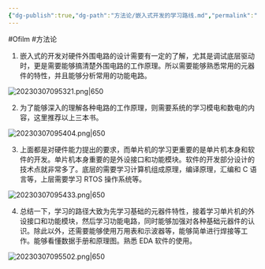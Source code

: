 ```yaml
---
{"dg-publish":true,"dg-path":"方法论/嵌入式开发的学习路线.md","permalink":"/方法论/嵌入式开发的学习路线/","dgEnableSearch":"true","created":"2022-07-10T15:43:19.000+08:00","updated":"2023-11-22T14:09:58.803+08:00"}
---
```


#Ofilm #方法论

1. 嵌入式的开发对硬件外围电路的设计需要有一定的了解，尤其是调试底层驱动时，更是需要能够搞清楚外围电路的工作原理。所以需要能够熟悉常用的元器件的特性，并且能够分析常用的功能电路。

![20230307095321.png|650](/img/user/0.Asset/resource/20230307095321.png)


2. 为了能够深入的理解各种电路的工作原理，则需要系统的学习模电和数电的内容，这里推荐以上三本书。

![20230307095404.png|650](/img/user/0.Asset/resource/20230307095404.png)


  
3. 上面都是对硬件能力提出的要求，而单片机的学习更重要的是单片机本身和软件的开发。单片机本身重要的是外设接口和功能模块。软件的开发部分设计的技术点就非常多了。底层的需要学习计算机组成原理，编译原理，汇编和 C 语言等，上层需要学习 RTOS 操作系统等。

  ![20230307095433.png|650](/img/user/0.Asset/resource/20230307095433.png)

4. 总结一下，学习的路径大致为先学习基础的元器件特性，接着学习单片机的外设接口和功能模块，然后学习功能电路，同时能够加强对各种基础元器件的认识。除此以外，还需要能够使用万用表和示波器等，能够简单进行焊接等工作。能够看懂数据手册和原理图。熟悉 EDA 软件的使用。

![20230307095502.png|650](/img/user/0.Asset/resource/20230307095502.png)
